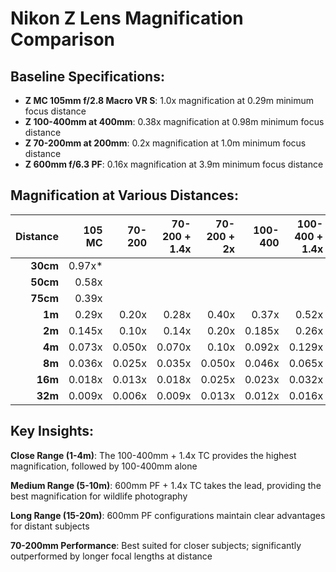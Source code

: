 # Nikon Z Lens Magnification Comparison

## Baseline Specifications:
- **Z MC 105mm f/2.8 Macro VR S**: 1.0x magnification at 0.29m minimum focus distance
- **Z 100-400mm at 400mm**: 0.38x magnification at 0.98m minimum focus distance
- **Z 70-200mm at 200mm**: 0.2x magnification at 1.0m minimum focus distance  
- **Z 600mm f/6.3 PF**: 0.16x magnification at 3.9m minimum focus distance

## Magnification at Various Distances:

| Distance | 105 MC | 70-200 | 70-200 + 1.4x | 70-200 + 2x | 100-400 | 100-400 + 1.4x | 100-400 + 2x | 600 PF | 600 PF + 1.4x | 600 PF + 2x |
|-:|-:|-:|-:|-:|-:|-:|-:|-:|-:|-:|
| **30cm** | 0.97x* |  |  |  |  |  |  |  |  |  |
| **50cm** | 0.58x | | | | | | | | | |
| **75cm** | 0.39x ||||  |   |   |  |  |  |
| **1m** | 0.29x | 0.20x | 0.28x | 0.40x | 0.37x | 0.52x | 0.74x |  |  |  |
| **2m** | 0.145x | 0.10x | 0.14x | 0.20x | 0.185x | 0.26x | 0.37x |  |  |  |
| **4m** | 0.073x | 0.050x | 0.070x | 0.10x | 0.092x | 0.129x | 0.185x | 0.156x | 0.218x | 0.312x |
| **8m** | 0.036x | 0.025x | 0.035x | 0.050x | 0.046x | 0.065x | 0.092x | 0.078x | 0.109x | 0.156x |
| **16m** | 0.018x | 0.013x | 0.018x | 0.025x | 0.023x | 0.032x | 0.046x | 0.039x | 0.055x | 0.078x |
| **32m** | 0.009x | 0.006x | 0.009x | 0.013x | 0.012x | 0.016x | 0.023x | 0.020x | 0.027x | 0.039x |

## Key Insights:

**Close Range (1-4m)**: The 100-400mm + 1.4x TC provides the highest magnification, followed by 100-400mm alone

**Medium Range (5-10m)**: 600mm PF + 1.4x TC takes the lead, providing the best magnification for wildlife photography

**Long Range (15-20m)**: 600mm PF configurations maintain clear advantages for distant subjects

**70-200mm Performance**: Best suited for closer subjects; significantly outperformed by longer focal lengths at distance
